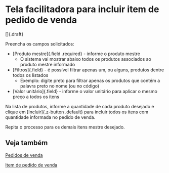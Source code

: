 # Tela facilitadora para incluir item de pedido de venda

[]{.draft}

Preencha os campos solicitados:

* [Produto mestre]{.field .required} - informe o produto mestre
    * O sistema vai mostrar abaixo todos os produtos associados ao produto mestre informado
* [Filtros]{.field} - é possível filtrar apenas um, ou alguns, produtos dentre todos os listados
    * Exemplo: digite preto para filtrar apenas os produtos que contém a palavra preto no nome (ou no código)
* [Valor unitário]{.field} - informe o valor unitário para aplicar o mesmo preço a todos os itens

Na lista de produtos, informe a quantidade de cada produto desejado e clique em [Incluir]{.z-button .default} para incluir todos os itens com quantidade informada no pedido de venda.

Repita o processo para os demais itens mestre desejado.

## Veja também

[Pedidos de venda](sale)

[Item de pedido de venda](saleItem)